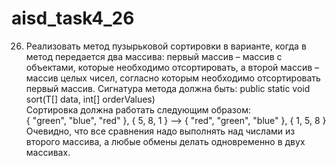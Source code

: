 # aisd_task4_26
26.	Реализовать метод пузырьковой сортировки в варианте, когда в метод передается два массива: первый массив – массив с объектами, которые необходимо отсортировать, а второй массив – массив целых чисел, согласно которым необходимо отсортировать первый массив.	Сигнатура метода должна быть:
public static <T> void sort(T[] data, int[] orderValues)	
Сортировка должна работать следующим образом:	
{ "green", "blue", "red" }, { 5, 8, 1 }  –> { "red", "green", "blue" }, { 1, 5, 8 }	
Очевидно, что все сравнения надо выполнять над числами из второго массива, а любые обмены делать одновременно в двух массивах.

